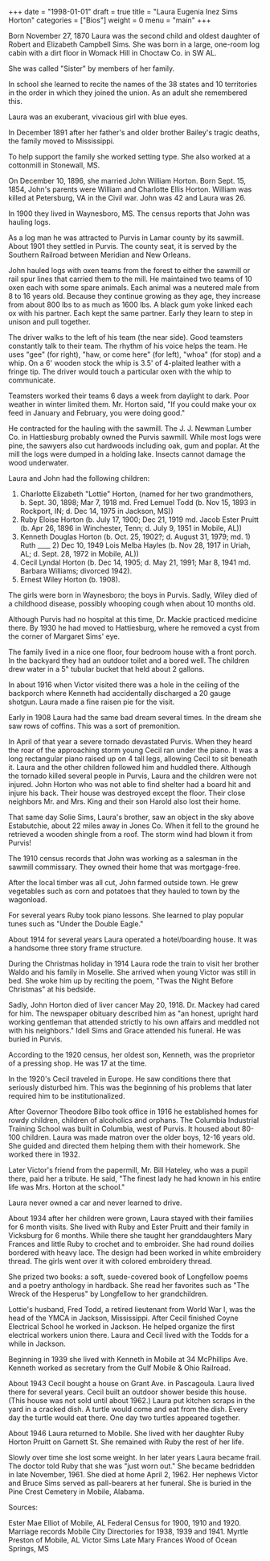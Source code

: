+++
date = "1998-01-01"
draft = true
title = "Laura Eugenia Inez Sims Horton"
categories = ["Bios"]
weight = 0
menu =  "main"
+++

Born November 27, 1870 Laura was the second child and oldest daughter of Robert and Elizabeth Campbell Sims.  She was born in a large, one-room log cabin with a dirt floor in Womack Hill in Choctaw Co. in SW AL.

She was called "Sister" by members of her family.

In school she learned to recite the names of the 38 states and 10 territories in the order in which they joined the union.   As an adult she remembered this.

Laura was an exuberant, vivacious girl with blue eyes.

In December 1891 after her father's and older brother Bailey's tragic deaths, the family moved to Mississippi. 

To help support the family she worked setting type.  She also worked at a cottonmill in Stonewall, MS.

On December 10, 1896, she married John William Horton.  Born Sept. 15, 1854, John's parents were William and Charlotte Ellis Horton.  William was killed at Petersburg, VA in the Civil war.  John was 42 and Laura was 26.            

In 1900 they lived in Waynesboro, MS.  The census reports that John was hauling logs.

As a log man he was attracted to Purvis in Lamar county by its sawmill.  About 1901 they settled in Purvis.  The county seat, it is served by the Southern Railroad between Meridian and New Orleans.  

John hauled logs with oxen teams from the forest to either the sawmill or rail spur lines that carried them to the mill.  He maintained two teams of 10 oxen each with some spare animals.  Each animal was a neutered male from 8 to 16 years old.  Because they continue growing as they age, they increase from about 800 lbs to as much as 1600 lbs.  A black gum yoke linked each ox with his partner.  Each kept the same partner.  Early they learn to step in unison and pull together.

The driver walks to the left of his team (the near side).  Good teamsters constantly talk to their team.  The rhythm of his voice helps the team.  He uses "gee" (for right), "haw, or come here" (for left), "whoa" (for stop) and a whip.  On a 6' wooden stock the whip is 3.5' of 4-plaited leather with a fringe tip.  The driver would touch a particular oxen with the whip to communicate.

Teamsters worked their teams 6 days a week from daylight to dark.  Poor weather in winter limited them.  Mr. Horton said, "If you could make your ox feed in January and February, you were doing good." 

He contracted for the hauling with the sawmill.  The J. J. Newman Lumber Co. in Hattiesburg probably owned the Purvis sawmill.  While most logs were pine, the sawyers also cut hardwoods including oak, gum and poplar.  At the mill the logs were dumped in a holding lake. Insects cannot damage the wood underwater.

Laura and John had the following children: 

1) Charlotte Elizabeth "Lottie" Horton, (named for her two grandmothers, b. Sept. 30, 1898; Mar 7, 1918 md. Fred Lemuel Todd (b. Nov 15, 1893 in Rockport, IN; d. Dec 14, 1975 in Jackson, MS)) 
2) Ruby Eloise Horton (b. July 17, 1900; Dec 21, 1919 md. Jacob Ester Pruitt (b. Apr 26, 1896 in Winchester, Tenn; d. July 9, 1951 in Mobile, AL)) 
3) Kenneth Douglas Horton (b. Oct. 25, 1902?; d. August 31, 1979; md. 1) Ruth ____  2) Dec 10, 1949 Lois Melba Hayles (b. Nov 28, 1917 in Uriah, AL; d. Sept. 28, 1972 in Mobile, AL)) 	
4) Cecil Lyndal Horton (b. Dec 14, 1905; d. May 21, 1991; Mar 8, 1941 md. Barbara Williams; divorced 1942).  
5) Ernest Wiley Horton (b. 1908).  

The girls were born in Waynesboro; the boys in Purvis.  Sadly, Wiley died of a childhood disease, possibly whooping cough when about 10 months old.

Although Purvis had no hospital at this time, Dr. Mackie practiced medicine there.  By 1930 he had moved to Hattiesburg, where he removed a cyst from the corner of Margaret Sims' eye.

The family lived in a nice one floor, four bedroom house with a front porch.  In the backyard they had an outdoor toilet and a bored well.  The children drew water in a 5" tubular bucket that held about 2 gallons.

In about 1916 when Victor visited there was a hole in the ceiling of the backporch where Kenneth had accidentally discharged a 20 gauge shotgun.  Laura made a fine raisen pie for the visit.

Early in 1908 Laura had the same bad dream several times.  In the dream she saw rows of coffins.  This was a sort of premonition. 

In April of that year a severe tornado devastated Purvis.  When they heard the roar of the approaching storm young Cecil ran  under the piano.  It was a long rectangular piano raised up on 4 tall legs, allowing Cecil to sit beneath it.  Laura and the other children followed him and huddled there.  Although the tornado killed several people in Purvis, Laura and the children were not injured.  John Horton who was not able to find shelter had a board hit and injure his back.  Their house was destroyed except the floor.  Their close neighbors Mr. and Mrs. King and their son Harold also lost their home.

That same day Solie Sims, Laura's brother, saw an object in the sky above Estabutchie, about 22 miles away in Jones Co.  When it fell to the ground he retrieved a wooden shingle from a roof.  The storm wind had blown it from Purvis!

The 1910 census records that John was working as a salesman in the sawmill commissary.  They owned their home that was mortgage-free.

After the local timber was all cut, John farmed outside town.  He grew vegetables such as corn and potatoes that they hauled to town by the wagonload.

For several years Ruby took piano lessons.  She learned to play popular tunes such as "Under the Double Eagle."

About 1914 for several years Laura operated a hotel/boarding house.  It was a handsome three story frame structure. 

During the Christmas holiday in 1914 Laura rode the train to visit her brother Waldo and his family in Moselle.  She arrived when young Victor was still in bed.  She woke him up by reciting the poem, "Twas the Night Before Christmas" at his bedside.

Sadly, John Horton died of liver cancer May 20, 1918.  Dr. Mackey had cared for him.  The newspaper obituary described him as "an honest, upright hard working gentleman that attended strictly to his own affairs and meddled not with his neighbors."  Idell Sims and Grace attended his funeral.  He was buried in Purvis.

According to the 1920 census, her oldest son, Kenneth, was the proprietor of a pressing shop.  He was 17 at the time.

In the 1920's Cecil traveled in Europe.  He saw conditions there that seriously disturbed him.  This was the beginning of his problems that later required him to be institutionalized.

After Governor Theodore Bilbo took office in 1916 he established homes for rowdy children, children of alcoholics and orphans.  The Columbia Industrial Training School was built in Columbia, west of Purvis.  It housed about 80-100 children.  Laura was made matron over the older boys, 12-16 years old.  She guided and directed them helping them with their homework.  She worked there in 1932.

Later Victor's friend from the papermill, Mr. Bill Hateley, who was a pupil there, paid her a tribute.  He said, "The finest lady he had known in his entire life was Mrs. Horton at the school."

Laura never owned a car and never learned to drive.

About 1934 after her children were grown, Laura stayed with their families for 6 month visits.  She lived with Ruby and Ester Pruitt and their family in Vicksburg for 6 months.  While there she taught her granddaughters Mary Frances and little Ruby to crochet and to embroider.  She had round doilies bordered with heavy lace.  The design had been worked in white embroidery thread.  The girls went over it with colored embroidery thread.  

She prized two books: a soft, suede-covered book of Longfellow poems and a poetry anthology in hardback.  She read her favorites such as "The Wreck of the Hesperus" by Longfellow to her grandchildren.

Lottie's husband, Fred Todd, a retired lieutenant from World War I, was the head of the YMCA in Jackson, Mississippi.  After Cecil finished Coyne Electrical School he worked in Jackson.  He helped organize the first electrical workers union there.  Laura and Cecil lived with the Todds for a while in Jackson.

Beginning in 1939 she lived with Kenneth in Mobile at 34 McPhillips Ave.  Kenneth worked as secretary from the Gulf Mobile & Ohio Railroad.

About 1943 Cecil bought a house on Grant Ave. in Pascagoula.  Laura lived there for several years.  Cecil built an outdoor shower beside this house.  (This house was not sold until about 1962.)  Laura put kitchen scraps in the yard in a cracked dish.  A turtle would come and eat from the dish.  Every day the turtle would eat there.  One day two turtles appeared together.

About 1946 Laura returned to Mobile.  She lived with her daughter Ruby Horton Pruitt on Garnett St.  She remained with Ruby the rest of her life.

Slowly over time she lost some weight.  In her later years Laura became frail.  The doctor told Ruby that she was "just worn out."  She became bedridden in late November, 1961.  She died at home April 2, 1962.  Her nephews Victor and Bruce Sims served as pall-bearers at her funeral.  She is buried in the Pine Crest Cemetery in Mobile, Alabama.

Sources:

Ester Mae Elliot of Mobile, AL
Federal Census for 1900, 1910 and 1920.
Marriage records
Mobile City Directories for 1938, 1939 and 1941.
Myrtle Preston of Mobile, AL
Victor Sims
Late Mary Frances Wood of Ocean Springs, MS
